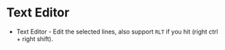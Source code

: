 # Text Editor

- Text Editor - Edit the selected lines, also support `RLT` if you hit (right ctrl + right shift).
